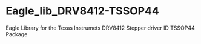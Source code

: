 Eagle_lib_DRV8412-TSSOP44
=========================

Eagle Library for the Texas Instrumets DRV8412 Stepper driver ID TSSOP44 Package
